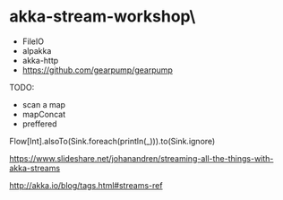akka-stream-workshop\
====================

 - FileIO
 - alpakka
 - akka-http
 - https://github.com/gearpump/gearpump

TODO:
 - scan a map
 - mapConcat
 - preffered

 Flow[Int].alsoTo(Sink.foreach(println(_))).to(Sink.ignore)

https://www.slideshare.net/johanandren/streaming-all-the-things-with-akka-streams

http://akka.io/blog/tags.html#streams-ref
